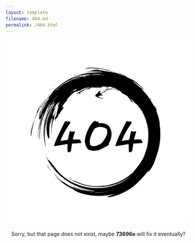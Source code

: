 ```yaml
---
layout: template
filename: 404.md
permalink: /404.html
---
```

<center>
<img src="/404.svg" width="500" height="500" alt="404"/> <br><br>
Sorry, but that page does not exist, maybe <b>73696e</b> will fix it eventually?
</center>
